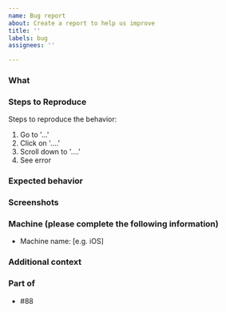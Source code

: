 ```yaml
---
name: Bug report
about: Create a report to help us improve
title: ''
labels: bug
assignees: ''

---
```


### What
<!-- A clear and concise description of what the bug is.-->

### Steps to Reproduce
Steps to reproduce the behavior:
1. Go to '...'
2. Click on '....'
3. Scroll down to '....'
4. See error

### Expected behavior
<!-- A clear and concise description of what you expected to happen.-->

### Screenshots
<!-- If applicable, add screenshots to help explain your problem.-->

### Machine (please complete the following information)
 - Machine name: [e.g. iOS]

### Additional context
<!-- Add any other context about the problem here.-->

### Part of
- #88
